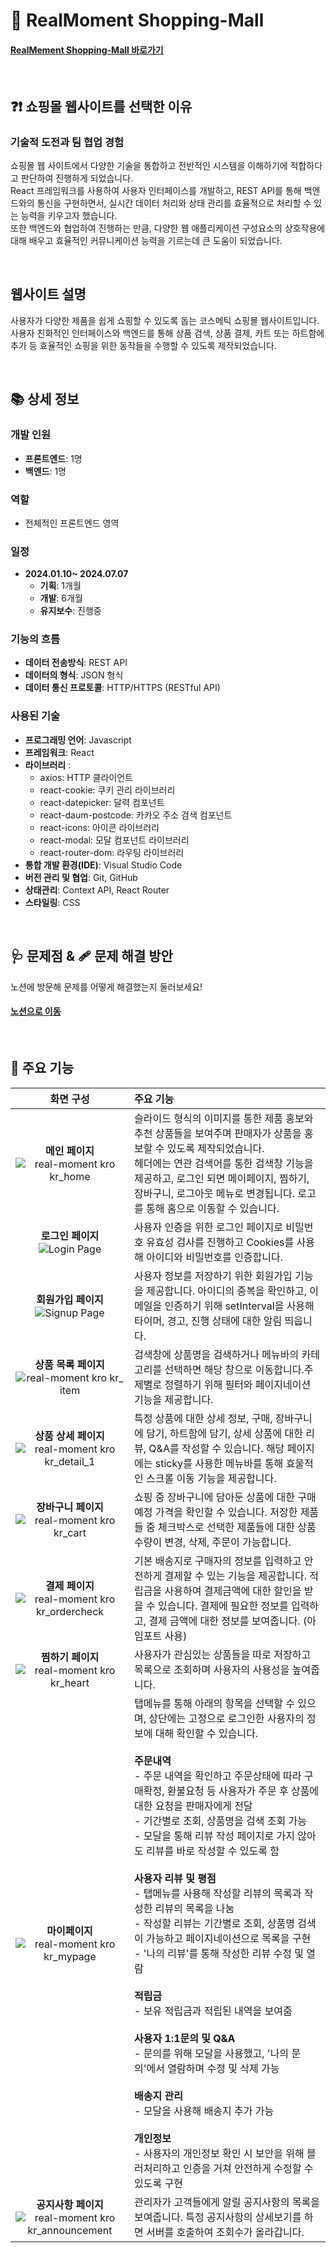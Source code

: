 # 🛒 RealMoment Shopping-Mall

#### [RealMement Shopping-Mall 바로가기](https://real-moment.kro.kr/)

</br>

## ❓❗ 쇼핑몰 웹사이트를 선택한 이유

### 기술적 도전과 팀 협업 경험

쇼핑몰 웹 사이트에서 다양한 기술을 통합하고 전반적인 시스템을 이해하기에 적합하다고 판단하여 진행하게 되었습니다.</br>
React 프레임워크를 사용하여 사용자 인터페이스를 개발하고, REST API를 통해 백엔드와의 통신을 구현하면서, 실시간 데이터 처리와 상태 관리를 효율적으로 처리할 수 있는 능력을 키우고자 했습니다.</br>
또한 백엔드와 협업하여 진행하는 만큼, 다양한 웹 애플리케이션 구성요소의 상호작용에 대해 배우고 효율적인 커뮤니케이션 능력을 기르는데 큰 도움이 되었습니다.

</br>

## 웹사이트 설명

사용자가 다양한 제품을 쉽게 쇼핑할 수 있도록 돕는 코스메틱 쇼핑몰 웹사이트입니다.</br>
사용자 친화적인 인터페이스와 백엔드를 통해 상품 검색, 상품 결제, 카트 또는 하트함에 추가 등 효율적인 쇼핑을 위한 동작들을 수행할 수 있도록 제작되었습니다.

</br>

## 📚 상세 정보

### 개발 인원

- **프론트엔드**: 1명
- **백엔드**: 1명

### 역할

- 전체적인 프론트엔드 영역

### 일정

- **2024.01.10~ 2024.07.07**
  - **기획**: 1개월
  - **개발**: 6개월
  - **유지보수**: 진행중

### 기능의 흐름

- **데이터 전송방식**: REST API
- **데이터의 형식**: JSON 형식
- **데이터 통신 프로토콜**: HTTP/HTTPS (RESTful API)

### 사용된 기술

- **프로그래밍 언어**: Javascript
- **프레임워크**: React
- **라이브러리** :
  - axios: HTTP 클라이언트
  - react-cookie: 쿠키 관리 라이브러리
  - react-datepicker: 달력 컴포넌트
  - react-daum-postcode: 카카오 주소 검색 컴포넌트
  - react-icons: 아이콘 라이브러리
  - react-modal: 모달 컴포넌트 라이브러리
  - react-router-dom: 라우팅 라이브러리
- **통합 개발 환경(IDE)**: Visual Studio Code
- **버전 관리 및 협업**: Git, GitHub
- **상태관리**: Context API, React Router
- **스타일링**: CSS

</br>

## 🩺 문제점 & 🩹 문제 해결 방안

노션에 방문해 문제를 어떻게 해결했는지 둘러보세요!

#### [노션으로 이동](https://www.notion.so/Shopping-Mall-Project-83cac7f2de6f47b48037173179d5c961)

</br>

## 📢 주요 기능

|                                                                화면 구성                                                                | 주요 기능                                                                                                                                                                                                                                                                                                                                                                                                                                                                                                                                                                                                                                                                                                                                                                                                                                                                                                                                                                                                                                 |
| :-------------------------------------------------------------------------------------------------------------------------------------: | :---------------------------------------------------------------------------------------------------------------------------------------------------------------------------------------------------------------------------------------------------------------------------------------------------------------------------------------------------------------------------------------------------------------------------------------------------------------------------------------------------------------------------------------------------------------------------------------------------------------------------------------------------------------------------------------------------------------------------------------------------------------------------------------------------------------------------------------------------------------------------------------------------------------------------------------------------------------------------------------------------------------------------------------- |
|       **메인 페이지** ![real-moment kro kr_home](https://github.com/user-attachments/assets/9b57ac4d-a5ed-4d12-81ff-ca74795ce11a)       | 슬라이드 형식의 이미지를 통한 제품 홍보와 추천 상품들을 보여주며 판매자가 상품을 홍보할 수 있도록 제작되었습니다. </br>헤더에는 연관 검색어를 통한 검색창 기능을 제공하고, 로그인 되면 메이페이지, 찜하기, 장바구니, 로그아웃 메뉴로 변경됩니다. 로고를 통해 홈으로 이동할 수 있습니다.                                                                                                                                                                                                                                                                                                                                                                                                                                                                                                                                                                                                                                                                                                                                                   |
|            **로그인 페이지** ![Login Page](https://github.com/user-attachments/assets/f160fb25-bd58-456d-8a6d-66545fdd45b8)             | 사용자 인증을 위한 로그인 페이지로 비밀번호 유효성 검사를 진행하고 Cookies를 사용해 아이디와 비밀번호를 인증합니다.                                                                                                                                                                                                                                                                                                                                                                                                                                                                                                                                                                                                                                                                                                                                                                                                                                                                                                                       |
|           **회원가입 페이지** ![Signup Page](https://github.com/user-attachments/assets/268890c6-9cc3-4c79-9d8b-a926f9ffdd84)           | 사용자 정보를 저장하기 위한 회원가입 기능을 제공합니다. 아이디의 중복을 확인하고, 이메일을 인증하기 위해 setInterval을 사용해 타이머, 경고, 진행 상태에 대한 알림 띄웁니다.                                                                                                                                                                                                                                                                                                                                                                                                                                                                                                                                                                                                                                                                                                                                                                                                                                                               |
|    **상품 목록 페이지** ![real-moment kro kr_ item](https://github.com/user-attachments/assets/4060bddc-477a-40bf-ae44-f0e6b3aa6ae4)    | 검색창에 상품명을 검색하거나 메뉴바의 카테고리를 선택하면 해당 창으로 이동합니다.주제별로 정렬하기 위해 필터와 페이지네이션 기능을 제공합니다.                                                                                                                                                                                                                                                                                                                                                                                                                                                                                                                                                                                                                                                                                                                                                                                                                                                                                            |
|  **상품 상세 페이지** ![real-moment kro kr_detail_1](https://github.com/user-attachments/assets/921220a8-aefc-46aa-a540-e727e2c9cc96)   | 특정 상품에 대한 상세 정보, 구매, 장바구니에 담기, 하트함에 담기, 상세 상품에 대한 리뷰, Q&A를 작성할 수 있습니다. 해당 페이지에는 sticky를 사용한 메뉴바를 통해 효울적인 스크롤 이동 기능을 제공합니다.                                                                                                                                                                                                                                                                                                                                                                                                                                                                                                                                                                                                                                                                                                                                                                                                                                  |
|     **장바구니 페이지** ![real-moment kro kr_cart](https://github.com/user-attachments/assets/836d5432-e939-4736-a87b-e177ac70012e)     | 쇼핑 중 장바구니에 담아둔 상품에 대한 구매 예정 가격을 확인할 수 있습니다. 저장한 제품들 중 체크박스로 선택한 제품들에 대한 상품 수량이 변경, 삭제, 주문이 가능합니다.                                                                                                                                                                                                                                                                                                                                                                                                                                                                                                                                                                                                                                                                                                                                                                                                                                                                    |
|    **결제 페이지** ![real-moment kro kr_ordercheck](https://github.com/user-attachments/assets/694ff07b-741d-4a2f-a42d-e4c8308845a0)    | 기본 배송지로 구매자의 정보를 입력하고 안전하게 결제할 수 있는 기능을 제공합니다. 적립금을 사용하여 결제금액에 대한 할인을 받을 수 있습니다. 결제에 필요한 정보를 입력하고, 결제 금액에 대한 정보를 보여줍니다. (아임포트 사용)                                                                                                                                                                                                                                                                                                                                                                                                                                                                                                                                                                                                                                                                                                                                                                                                           |
|     **찜하기 페이지** ![real-moment kro kr_heart](https://github.com/user-attachments/assets/4dae457f-d768-41f5-8d5b-ed79c3b39407)      | 사용자가 관심있는 상품들을 따로 저장하고 목록으로 조회하며 사용자의 사용성을 높여줍니다.                                                                                                                                                                                                                                                                                                                                                                                                                                                                                                                                                                                                                                                                                                                                                                                                                                                                                                                                                  |
|      **마이페이지** ![real-moment kro kr_mypage](https://github.com/user-attachments/assets/72a73cf4-45f0-409a-900b-84a412cc477b)       | 탭메뉴를 통해 아래의 항목을 선택할 수 있으며, 상단에는 고정으로 로그인한 사용자의 정보에 대해 확인할 수 있습니다. </br></br>**주문내역** </br> - 주문 내역을 확인하고 주문상태에 따라 구매확정, 환불요청 등 사용자가 주문 후 상품에 대한 요청을 판매자에게 전달 </br> - 기간별로 조회, 상품명을 검색 조회 가능 <br>- 모달을 통해 리뷰 작성 페이지로 가지 않아도 리뷰를 바로 작성할 수 있도록 함 </br></br> **사용자 리뷰 및 평점** </br> - 탭메뉴를 사용해 작성할 리뷰의 목록과 작성한 리뷰의 목록을 나눔 </br> - 작성할 리뷰는 기간별로 조회, 상품명 검색이 가능하고 페이지네이션으로 목록을 구현 </br> - '나의 리뷰'를 통해 작성한 리뷰 수정 및 열람</br></br> **적립금** </br> - 보유 적립금과 적립된 내역을 보여줌 </br></br> **사용자 1:1문의 및 Q&A** </br> - 문의를 위해 모달을 사용했고, '나의 문의'에서 열람하며 수정 및 삭제 가능 </br></br> **배송지 관리** </br>- 모달을 사용해 배송지 추가 가능</br></br> **개인정보** </br> - 사용자의 개인정보 확인 시 보안을 위해 블러처리하고 인증을 거쳐 안전하게 수정할 수 있도록 구현 |
| **공지사항 페이지** ![real-moment kro kr_announcement](https://github.com/user-attachments/assets/f3b5175f-528b-4658-a998-c91f70fc0692) | 관리자가 고객들에게 알릴 공지사항의 목록을 보여줍니다. 특정 공지사항의 상세보기를 하면 서버를 호출하여 조회수가 올라갑니다.                                                                                                                                                                                                                                                                                                                                                                                                                                                                                                                                                                                                                                                                                                                                                                                                                                                                                                               |

</br>
